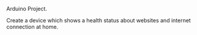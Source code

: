 Arduino Project.

Create a device which shows a health status about websites and internet connection at home.
